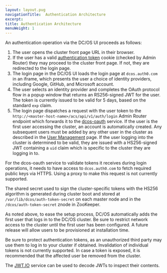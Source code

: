 ```yaml
---
layout: layout.pug
navigationTitle:  Authentication Architecture
excerpt:
title: Authentication Architecture
menuWeight: 1
---
```



An authentication operation via the DC/OS UI proceeds as follows:

1. The user opens the cluster front page URL in their browser.
2. If the user has a valid [authentication token](/1.9/security/oss/managing-authentication#log-in-cli) cookie (checked by Admin Router)
   they may proceed to the cluster front page. If not, they are redirected to
   the login page.
3. The login page in the DC/OS UI loads the login page at `dcos.auth0.com` in an iframe,
   which presents the user a choice of identity providers, including Google,
   GitHub, and Microsoft account.
4. The user selects an identity provider and completes the OAuth protocol flow
   in a popup window that returns an RS256-signed JWT for the user. The
   token is currently issued to be valid for 5 days, based on the standard
   `exp` claim.
5. The login page dispatches a request with the user token to the
   `http://<master-host-name>/acs/api/v1/auth/login` Admin Router endpoint which forwards it to the
   [dcos-oauth](https://github.com/dcos/dcos-oauth) service. If the user is the
   first user accessing the cluster, an account is automatically created. Any
   subsequent users must be added by any other user in the cluster as described
   in the [User Management](/1.9/security/oss/user-management/) page.
   If the user logging into the cluster is determined to be valid, they are
   issued with a HS256-signed JWT containing a `uid` claim which is specific to
   the cluster they are logging in to.

For the dcos-oauth service to validate tokens it receives during login operations,
it needs to have access to `dcos.auth0.com` to fetch required public keys via
HTTPS. Using a proxy to make this request is not currently supported.

The shared secret used to sign the cluster-specific tokens with the HS256
algorithm is generated during cluster boot and stored at
`/var/lib/dcos/auth-token-secret` on each master node and in the
`/dcos/auth-token-secret` znode in ZooKeeper.

As noted above, to ease the setup process, DC/OS automatically adds the first
user that logs in to the DC/OS cluster. Be sure to restrict network
access to the cluster until the first user has been configured. A future release
will allow users to be provisioned at installation time.

Be sure to protect authentication tokens, as an unauthorized
third party may use them to log in to your cluster if obtained. Invalidation
of individual tokens is not currently supported. In case a token is exposed,
it is recommended that the affected user be removed from the cluster.

The [JWT.IO](https://jwt.io) service can be used to decode JWTs to inspect
their contents.
